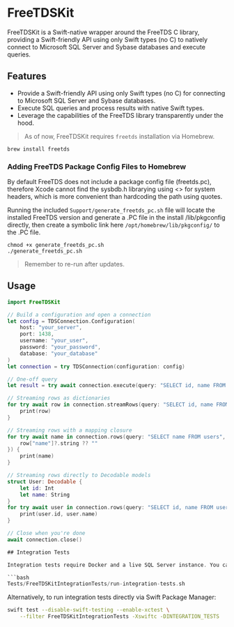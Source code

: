 # FreeTDSKit

FreeTDSKit is a Swift-native wrapper around the FreeTDS C library, providing a Swift-friendly API using only Swift types (no C) to natively connect to Microsoft SQL Server and Sybase databases and execute queries.

## Features

- Provide a Swift-friendly API using only Swift types (no C) for connecting to Microsoft SQL Server and Sybase databases.
- Execute SQL queries and process results with native Swift types.
- Leverage the capabilities of the FreeTDS library transparently under the hood.

> As of now, FreeTDSKit requires `freetds` installation via Homebrew.

```
brew install freetds
```

### Adding FreeTDS Package Config Files to Homebrew

By default FreeTDS does not include a package config file (freetds.pc), therefore Xcode cannot find the sysbdb.h librarying using <> for system headers, which is more convenient than hardcoding the path using quotes.

Running the included `Support/generate_freetds_pc.sh` file will locate the installed FreeTDS version and generate a .PC file in the install /lib/pkgconfig directly, then create a symbolic link here `/opt/homebrew/lib/pkgconfig/` to the .PC file.

```
chmod +x generate_freetds_pc.sh
./generate_freetds_pc.sh
```

> Remember to re-run after updates.

## Usage
```swift
import FreeTDSKit

// Build a configuration and open a connection
let config = TDSConnection.Configuration(
    host: "your_server",
    port: 1438,
    username: "your_user",
    password: "your_password",
    database: "your_database"
)
let connection = try TDSConnection(configuration: config)

// One-off query
let result = try await connection.execute(query: "SELECT id, name FROM users")

// Streaming rows as dictionaries
for try await row in connection.streamRows(query: "SELECT id, name FROM users") {
    print(row)
}

// Streaming rows with a mapping closure
for try await name in connection.rows(query: "SELECT name FROM users", map: { row in
    row["name"]?.string ?? ""
}) {
    print(name)
}

// Streaming rows directly to Decodable models
struct User: Decodable {
    let id: Int
    let name: String
}
for try await user in connection.rows(query: "SELECT id, name FROM users", as: User.self) {
    print(user.id, user.name)
}

// Close when you're done
await connection.close()

## Integration Tests

Integration tests require Docker and a live SQL Server instance. You can run the full integration test setup and run the tests with:

```bash
Tests/FreeTDSKitIntegrationTests/run-integration-tests.sh
```

Alternatively, to run integration tests directly via Swift Package Manager:

```bash
swift test --disable-swift-testing --enable-xctest \
    --filter FreeTDSKitIntegrationTests -Xswiftc -DINTEGRATION_TESTS
```
